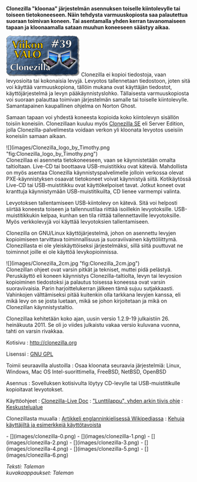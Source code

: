 <!--
Title: Clonezilla
Week: 1x39
Number: 39
Date: 2011/09/25
Pageimage: valo39-clonezilla.png
Tags: Linux,Windows,Mac OS X,FreeBSD,OpenBSD,NetBSD,Järjestelmä
-->

**Clonezilla "kloonaa" järjestelmän asennuksen toiselle kiintolevylle
tai toiseen tietokoneeseen. Näin tehdysta varmuuskopiosta saa
palautettua suoraan toimivan koneen. Tai asentamalla yhden kerran
tavanomaiseen tapaan ja kloonaamalla sataan muuhun koneeseen säästyy
aikaa.**

![](images/valo39-clonezilla.png "fig:valo39-clonezilla.png") Clonezilla ei
kopioi tiedostoja, vaan levyosioita tai kokonaisia levyjä. Levyotos
tallennetaan tiedostoon, joten sitä voi käyttää varmuuskopiona, tällöin
mukana ovat käyttäjän tiedostot, käyttöjärjestelmä ja levyn
pääkäynnistyslohko. Tällaisesta varmuuskopiosta voi suoraan palauttaa
toimivan järjestelmän samalle tai toiselle kiintolevylle. Samantapainen
kaupallinen ohjelma on Norton Ghost.

Samaan tapaan voi yhdestä koneesta kopioida koko kiintolevyn sisällön
toisiin koneisiin. Clonezillaan kuuluu myös [Clonezilla
SE](http://clonezilla.org/clonezilla-SE.php) eli Server Edition, jolla
Clonezilla-palvelimesta voidaan verkon yli kloonata levyotos useisiin
koneisiin samaan aikaan.

<div class="rightimage" markdown="1">
![](images/Clonezilla_logo_by_Timothy.png "fig:Clonezilla_logo_by_Timothy.png")
</div>
Clonezillaa ei asenneta tietokoneeseen, vaan se käynnistetään omalta
taltioltaan. Live-CD tai boottaava USB-muistitikku ovat käteviä.
Mahdollista on myös asentaa Clonezilla käynnistyspalvelimelle jolloin
verkossa olevat PXE-käynnistyksen osaavat tietokoneet voivat käynnistyä
siitä. Kotikäytössä Live-CD tai USB-muistitikku ovat käyttökelpoiset
tavat. Jotkut koneet ovat kranttuja käynnistymään USB-muistitikuilta, CD
lienee varmempi valinta.

Levyotoksen tallentamiseen USB-kiintolevy on kätevä. Sitä voi helposti
siirtää koneesta toiseen ja tallennustilaa riittää isoillekin
levyotoksille. USB-muistitikkukin kelpaa, kunhan sen tila riittää
tallennettaville levyotoksille. Myös verkkolevyjä voi käyttää
levyotoksien tallentamiseen.

Clonezilla on GNU/Linux käyttöjärjestelmä, johon on asennettu levyjen
kopioimiseen tarvittava toiminnallisuus ja suoraviivainen
käyttöliittymä. Clonezillasta ei ole yleiskäyttöiseksi järjestelmäksi,
sillä siitä puuttuvat ne toiminnot joille ei ole käyttöä
levykopioinnissa.

<div class="rightimage" markdown="1">
![](images/Clonezilla_2cm.jpg "fig:Clonezilla_2cm.jpg")
</div>
Clonezillan ohjeet ovat varsin pitkät ja tekniset, muttei pidä pelästyä.
Peruskäyttö eli koneen käynnistys Clonezilla-taltiolta, levyn tai
levyosion kopioiminen tiedostoksi ja palautus toisessa koneessa ovat
varsin suoraviivaisia. Parin harjoittelukerran jälkeen tämä sujuu
sutjakkaasti. Vahinkojen välttämiseksi pitää kuitenkin olla tarkkana
levyjen kanssa, eli mikä levy on se josta luetaan, mikä se johon
kirjoitetaan ja mikä on Clonezillan käynnistystaltio.

Clonezillaa kehitetään
koko ajan, uusin versio 1.2.9-19 julkaistiin 26. heinäkuuta 2011. Se oli
jo viides julkaistu vakaa versio kuluvana vuonna, tahti on varsin
rivakkaa.

Kotisivu
:   <http://clonezilla.org>

Lisenssi
:   [GNU GPL](GNU_GPL)

Toimii seuraavilla alustoilla
:   Osaa kloonata seuraavia järjestelmiä: Linux, Windows, Mac OS
    Intel-suorittimella, FreeBSD, NetBSD, OpenBSD

Asennus
:   Sovelluksen kotisivulta löytyy CD-levylle tai USB-muistitikulle
    kopioitavat levyotokset.

Käyttöohjeet
:   [Clonezilla-Live Doc](http://clonezilla.org/clonezilla-live/doc/)
:   ["Lunttilappu", yhden arkin tiivis
    ohje](http://clonezilla.org/downloads/doc/clonezilla-live-stable-doc.php)
:   [Keskustelualue](http://www.clonezilla.org/forum.php)

Clonezillasta muualla
:   [Artikkeli englanninkielisessä
    Wikipediassa](http://en.wikipedia.org/wiki/Clonezilla)
:   [Kehuja käyttäjiltä ja esimerkkejä
    käyttötavoista](http://clonezilla.org/testimonials.php)

<div class="psgallery" markdown="1">
-   [](images/clonezilla-0.png)
-   [](images/clonezilla-1.png)
-   [](images/clonezilla-2.png)
-   [](images/clonezilla-3.png)
-   [](images/clonezilla-4.png)
-   [](images/clonezilla-5.png)
-   [](images/clonezilla-6.png)
</div>

*Teksti: Taleman* <br />
*kuvakaappaukset: Taleman*
